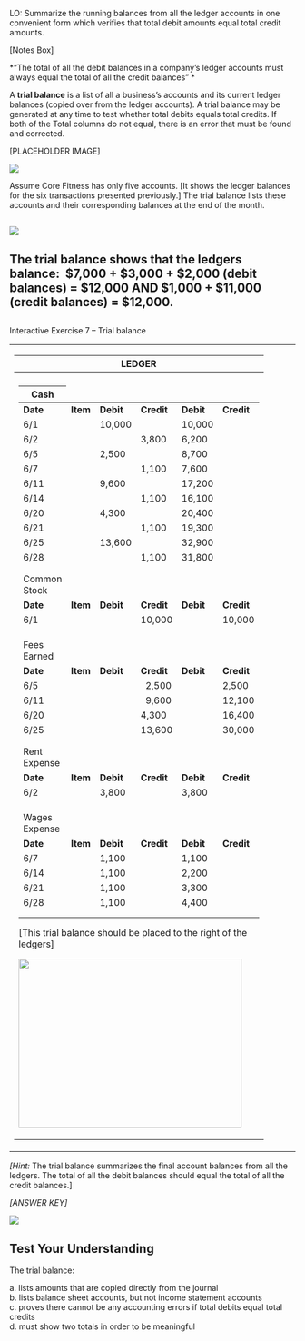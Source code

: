 LO: Summarize the running balances from all the ledger accounts in one convenient form which verifies that total debit amounts equal total credit amounts.

\[Notes Box\]

*“The total of all the debit balances in a company’s ledger accounts must always equal the total of all the credit balances” *

A **trial balance** is a list of all a business’s accounts and its current ledger balances (copied over from the ledger accounts). A trial balance may be generated at any time to test whether total debits equals total credits. If both of the Total columns do not equal, there is an error that must be found and corrected.

\[PLACEHOLDER IMAGE\]

![](./Chapter_2_Recording_accounting_transactions/media/06_Trial_balance/image2.png)

Assume Core Fitness has only five accounts. \[It shows the ledger balances for the six transactions presented previously.\] The trial balance lists these accounts and their corresponding balances at the end of the month.

## ![](./Chapter_2_Recording_accounting_transactions/media/06_Trial_balance/image3.png)

## 

## The trial balance shows that the ledgers balance:  $7,000 + $3,000 + $2,000 (debit balances) = $12,000 AND $1,000 + $11,000 (credit balances) = $12,000. 

##   

##   
Interactive Exercise 7 – Trial balance 

<table>
<tbody>
<tr class="odd">
<td><table>
<thead>
<tr class="header">
<th>LEDGER</th>
</tr>
</thead>
<tbody>
<tr class="odd">
<td></td>
</tr>
<tr class="even">
<td><table>
<thead>
<tr class="header">
<th>Cash</th>
</tr>
</thead>
<tbody>
<tr class="odd">
<td><strong>Date</strong></td>
<td><strong>Item</strong></td>
<td><strong>Debit</strong></td>
<td><strong>Credit</strong></td>
<td><strong>Debit</strong></td>
<td><strong>Credit</strong></td>
</tr>
<tr class="even">
<td>6/1</td>
<td></td>
<td>10,000</td>
<td></td>
<td>10,000</td>
<td></td>
</tr>
<tr class="odd">
<td>6/2</td>
<td></td>
<td></td>
<td>3,800</td>
<td>6,200</td>
<td></td>
</tr>
<tr class="even">
<td>6/5</td>
<td></td>
<td>2,500</td>
<td></td>
<td>8,700</td>
<td></td>
</tr>
<tr class="odd">
<td>6/7</td>
<td></td>
<td></td>
<td>1,100</td>
<td>7,600</td>
<td></td>
</tr>
<tr class="even">
<td>6/11</td>
<td></td>
<td>9,600</td>
<td></td>
<td>17,200</td>
<td></td>
</tr>
<tr class="odd">
<td>6/14</td>
<td></td>
<td></td>
<td>1,100</td>
<td>16,100</td>
<td></td>
</tr>
<tr class="even">
<td>6/20</td>
<td></td>
<td>4,300</td>
<td></td>
<td>20,400</td>
<td></td>
</tr>
<tr class="odd">
<td>6/21</td>
<td></td>
<td></td>
<td>1,100</td>
<td>19,300</td>
<td></td>
</tr>
<tr class="even">
<td>6/25</td>
<td></td>
<td>13,600</td>
<td></td>
<td>32,900</td>
<td></td>
</tr>
<tr class="odd">
<td>6/28</td>
<td></td>
<td></td>
<td>1,100</td>
<td>31,800</td>
<td></td>
</tr>
<tr class="even">
<td></td>
<td></td>
<td></td>
<td></td>
<td></td>
<td></td>
</tr>
<tr class="odd">
<td></td>
<td></td>
<td></td>
<td></td>
<td></td>
<td></td>
</tr>
<tr class="even">
<td>Common Stock</td>
</tr>
<tr class="odd">
<td><strong>Date</strong></td>
<td><strong>Item</strong></td>
<td><strong>Debit</strong></td>
<td><strong>Credit</strong></td>
<td><strong>Debit</strong></td>
<td><strong>Credit</strong></td>
</tr>
<tr class="even">
<td>6/1</td>
<td></td>
<td></td>
<td>10,000</td>
<td></td>
<td>10,000</td>
</tr>
<tr class="odd">
<td></td>
<td></td>
<td></td>
<td></td>
<td></td>
<td></td>
</tr>
<tr class="even">
<td></td>
<td></td>
<td></td>
<td></td>
<td></td>
<td></td>
</tr>
<tr class="odd">
<td></td>
<td></td>
<td></td>
<td></td>
<td></td>
<td></td>
</tr>
<tr class="even">
<td>Fees Earned</td>
</tr>
<tr class="odd">
<td><strong>Date</strong></td>
<td><strong>Item</strong></td>
<td><strong>Debit</strong></td>
<td><strong>Credit</strong></td>
<td><strong>Debit</strong></td>
<td><strong>Credit</strong></td>
</tr>
<tr class="even">
<td>6/5</td>
<td></td>
<td></td>
<td>  2,500</td>
<td></td>
<td>2,500</td>
</tr>
<tr class="odd">
<td>6/11</td>
<td></td>
<td>  </td>
<td>  9,600</td>
<td></td>
<td>12,100</td>
</tr>
<tr class="even">
<td>6/20</td>
<td></td>
<td></td>
<td>4,300</td>
<td></td>
<td>16,400</td>
</tr>
<tr class="odd">
<td>6/25</td>
<td></td>
<td></td>
<td>13,600</td>
<td></td>
<td>30,000</td>
</tr>
<tr class="even">
<td></td>
<td></td>
<td></td>
<td></td>
<td></td>
<td></td>
</tr>
<tr class="odd">
<td></td>
<td></td>
<td></td>
<td></td>
<td></td>
<td></td>
</tr>
<tr class="even">
<td>Rent Expense</td>
</tr>
<tr class="odd">
<td><strong>Date</strong></td>
<td><strong>Item</strong></td>
<td><strong>Debit</strong></td>
<td><strong>Credit</strong></td>
<td><strong>Debit</strong></td>
<td><strong>Credit</strong></td>
</tr>
<tr class="even">
<td>6/2</td>
<td></td>
<td>3,800</td>
<td></td>
<td>3,800</td>
<td></td>
</tr>
<tr class="odd">
<td></td>
<td></td>
<td></td>
<td></td>
<td></td>
<td></td>
</tr>
<tr class="even">
<td></td>
<td></td>
<td></td>
<td></td>
<td></td>
<td></td>
</tr>
<tr class="odd">
<td></td>
<td></td>
<td></td>
<td></td>
<td></td>
<td></td>
</tr>
<tr class="even">
<td>Wages Expense</td>
</tr>
<tr class="odd">
<td><strong>Date</strong></td>
<td><strong>Item</strong></td>
<td><strong>Debit</strong></td>
<td><strong>Credit</strong></td>
<td><strong>Debit</strong></td>
<td><strong>Credit</strong></td>
</tr>
<tr class="even">
<td>6/7</td>
<td></td>
<td>1,100</td>
<td></td>
<td>1,100</td>
<td></td>
</tr>
<tr class="odd">
<td>6/14</td>
<td></td>
<td>1,100</td>
<td></td>
<td>2,200</td>
<td></td>
</tr>
<tr class="even">
<td>6/21</td>
<td></td>
<td>1,100</td>
<td></td>
<td>3,300</td>
<td></td>
</tr>
<tr class="odd">
<td>6/28</td>
<td></td>
<td>1,100</td>
<td></td>
<td>4,400</td>
<td></td>
</tr>
<tr class="even">
<td></td>
<td></td>
<td></td>
<td></td>
<td></td>
<td></td>
</tr>
<tr class="odd">
<td></td>
<td></td>
<td></td>
<td></td>
<td></td>
<td></td>
</tr>
</tbody>
</table>
<p>[This trial balance should be placed to the right of the ledgers]</p>
<p><img src="./Chapter_2_Recording_accounting_transactions/media/06_Trial_balance/image4.png" width="393" height="298" /></p></td>
</tr>
</tbody>
</table></td>
<td>         </td>
</tr>
</tbody>
</table>

*\[Hint:* The trial balance summarizes the final account balances from all the ledgers. The total of all the debit balances should equal the total of all the credit balances.\]

*\[ANSWER KEY\]*

![](./Chapter_2_Recording_accounting_transactions/media/06_Trial_balance/image5.png)

## Test Your Understanding 

The trial balance:

a. lists amounts that are copied directly from the journal  
b. lists balance sheet accounts, but not income statement accounts  
c. proves there cannot be any accounting errors if total debits equal total credits  
d. must show two totals in order to be meaningful
